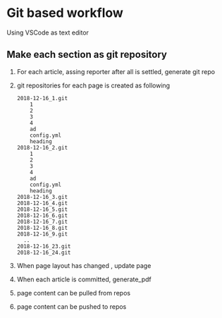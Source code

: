 # Git based workflow

 Using VSCode as text editor


## Make each section as git repository

 1. For each article, assing reporter after all is settled, generate git repo
 2. git repositories for each page is created as following

        2018-12-16_1.git
            1
            2
            3
            4
            ad
            config.yml
            heading
        2018-12-16_2.git
            1
            2
            3
            4
            ad
            config.yml
            heading
        2018-12-16_3.git
        2018-12-16_4.git
        2018-12-16_5.git
        2018-12-16_6.git
        2018-12-16_7.git
        2018-12-16_8.git
        2018-12-16_9.git
          ..
        2018-12-16_23.git
        2018-12-16_24.git

 3. When page layout has changed , update page
 4. When each article is committed, generate_pdf 
 5. page content can be pulled from repos
 5. page content can be pushed to repos
